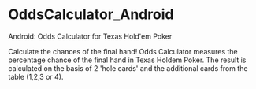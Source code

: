 # OddsCalculator_Android
Android: Odds Calculator for Texas Hold'em Poker 

Calculate the chances of the final hand! 
Odds Calculator measures the percentage chance of the final hand in Texas Holdem Poker. The result is calculated on the basis of 2 'hole cards' and the additional cards from the table (1,2,3 or 4). 

